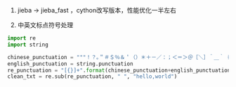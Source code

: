 1. jieba -> jieba_fast ，cython改写版本，性能优化一半左右

2. 中英文标点符号处理
```python
import re
import string

chinese_punctuation = """！？｡＂＃＄％＆＇（）＊＋－／：；＜＝＞＠［＼］＾＿｀｛｜｝～｟｠｢｣､、〃》「」『』【】〔〕〖〗〘〙〚〛〜〝〞〟〰〾〿–—‘’‛“”„‟…‧﹏"""
english_punctuation = string.punctuation
re_punctuation = "[{}]+".format(chinese_punctuation+english_punctuation)
clean_txt = re.sub(re_punctuation, " ", "hello,world")

```
